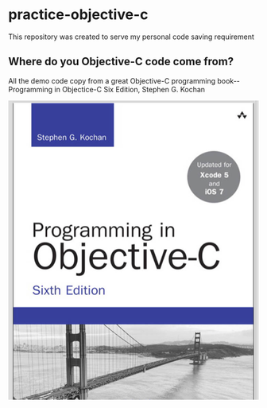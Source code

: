 # practice-objective-c
This repository was created to serve my personal code saving requirement

## Where do you Objective-C code come from?
All the demo code copy from a great Objective-C programming book--Programming in Objectice-C Six Edition, Stephen G. Kochan

![BOOK](art/001-programming-books.png)
